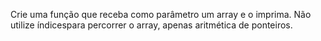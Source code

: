 Crie uma função que receba como parâmetro um array e o imprima.
Não utilize índicespara percorrer o array, apenas aritmética de ponteiros.